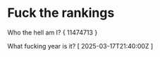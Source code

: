 # Fuck the rankings

Who the hell am I?
{ 11474713 }

What fucking year is it?
[ 2025-03-17T21:40:00Z ]
